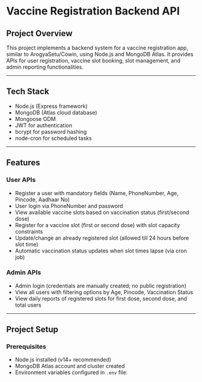 # Vaccine Registration Backend API

## Project Overview

This project implements a backend system for a vaccine registration app, similar to ArogyaSetu/Cowin, using Node.js and MongoDB Atlas. It provides APIs for user registration, vaccine slot booking, slot management, and admin reporting functionalities.

---

## Tech Stack

- Node.js (Express framework)
- MongoDB (Atlas cloud database)
- Mongoose ODM
- JWT for authentication
- bcrypt for password hashing
- node-cron for scheduled tasks

---

## Features

### User APIs

- Register a user with mandatory fields (Name, PhoneNumber, Age, Pincode, Aadhaar No)
- User login via PhoneNumber and password
- View available vaccine slots based on vaccination status (first/second dose)
- Register for a vaccine slot (first or second dose) with slot capacity constraints
- Update/change an already registered slot (allowed till 24 hours before slot time)
- Automatic vaccination status updates when slot times lapse (via cron job)

### Admin APIs

- Admin login (credentials are manually created; no public registration)
- View all users with filtering options by Age, Pincode, Vaccination Status
- View daily reports of registered slots for first dose, second dose, and total users

---

## Project Setup

### Prerequisites

- Node.js installed (v14+ recommended)
- MongoDB Atlas account and cluster created
- Environment variables configured in `.env` file: